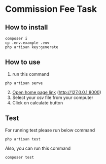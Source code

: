 # Commission Fee Task

## How to install
```
composer i
cp .env.example .env
php artisan key:generate
```

## How to use
1. run this command
```
php artisan serve
```

2. [Open home page link](http://127.0.0.1:8000) (http://127.0.0.1:8000)
3. Select your csv file from your computer
4. Click on calculate button

## Test
For running test please run below command
```
php artisan test
```

Also, you can run this command
```
composer test
```
